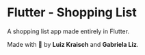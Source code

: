 # Flutter - Shopping List

A shopping list app made entirely in Flutter.

Made with :sparkling_heart: by **Luiz Kraisch** and **Gabriela Liz**.
